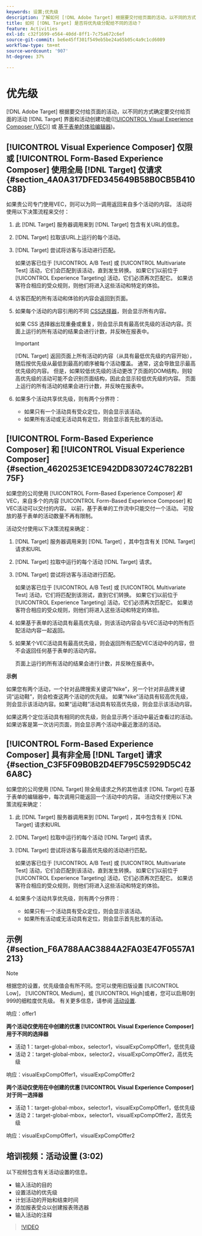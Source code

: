 ```yaml
---
keywords: 设置;优先级
description: 了解如何 [!DNL Adobe Target] 根据要交付给页面的活动，以不同的方式确定要交付给页面的活动 [!DNL Target] 界面以及您所使用的活动创建功能。
title: 如何 [!DNL Target] 是否将优先级分配给不同的活动？
feature: Activities
exl-id: c32f1699-e564-40dd-8ff1-7c75a672c6ef
source-git-commit: be6e45ff301f549eb5be24a65b05c4a9c1cd6089
workflow-type: tm+mt
source-wordcount: '907'
ht-degree: 37%

---
```


# 优先级

[!DNL Adobe Target] 根据要交付给页面的活动，以不同的方式确定要交付给页面的活动 [!DNL Target] 界面和活动创建功能([[!UICONTROL Visual Experience Composer (VEC)]](/help/main/c-experiences/c-visual-experience-composer/visual-experience-composer.md) 或 [基于表单的体验编辑器](/help/main/c-experiences/form-experience-composer.md))。

## [!UICONTROL Visual Experience Composer] 仅限或 [!UICONTROL Form-Based Experience Composer] 使用全局 [!DNL Target] 仅请求 {#section_4A0A317DFED345649B58B0CB5B410C8B}

如果贵公司专门使用VEC，则可以为同一调用返回来自多个活动的内容。 活动将使用以下决策流程来交付：

1. 此 [!DNL Target] 服务器调用来到 [!DNL Target] 包含有关URL的信息。
1. [!DNL Target] 拉取该URL上运行的每个活动。
1. [!DNL Target] 尝试将访客与活动进行匹配。

   如果访客已位于 [!UICONTROL A/B Test] 或 [!UICONTROL Multivariate Test] 活动，它们会匹配到该活动，直到发生转换。 如果它们以前位于 [!UICONTROL Experience Targeting] 活动，它们必须再次匹配它。 如果访客符合相应的受众规则，则他们将进入这些活动和特定的体验。

1. 访客匹配的所有活动和体验的内容会返回到页面。
1. 如果每个活动的内容引用的不同 [CSS选择器](/help/main/c-experiences/c-visual-experience-composer/vec-selectors.md#concept_4EB7663E255F439B8D24079D23479337)，则会显示所有内容。

   如果 CSS 选择器出现重叠或重复，则会显示具有最高优先级的活动内容。页面上运行的所有活动的结果会进行计数，并反映在报表中。

   >[!IMPORTANT]
   >
   >[!DNL Target] 返回页面上所有活动的内容（从具有最低优先级的内容开始），随后按优先级从最低到最高的顺序被每个活动覆盖。 通常，这会导致显示最高优先级的内容。 但是，如果较低优先级的活动更改了页面的DOM结构，则较高优先级的活动可能不会识别页面结构，因此会显示较低优先级的内容。 页面上运行的所有活动的结果会进行计数，并反映在报表中。

1. 如果多个活动共享优先级，则有两个分界符：

   * 如果只有一个活动具有受众定位，则会显示该活动。
   * 如果所有活动或无活动具有定位，则会显示首先批准的活动。

## [!UICONTROL Form-Based Experience Composer] 和 [!UICONTROL Visual Experience Composer] {#section_4620253E1CE942DD830724C7822B175F}

如果您的公司使用 [!UICONTROL Form-Based Experience Composer] *和* VEC，来自多个的内容 [!UICONTROL Form-Based Experience Composer] 和VEC活动可以交付的内容。 以前，基于表单的工作流中只能交付一个活动。 可投放的基于表单的活动数量不再有限制。

活动交付使用以下决策流程来确定：

1. [!DNL Target] 服务器调用来到 [!DNL Target] ，其中包含有关 [!DNL Target] 请求和URL
1. [!DNL Target] 拉取中运行的每个活动 [!DNL Target] 请求。
1. [!DNL Target] 尝试将访客与活动进行匹配。

   如果访客已位于 [!UICONTROL A/B Test] 或 [!UICONTROL Multivariate Test] 活动，它们将匹配到该测试，直到它们转换。 如果它们以前位于 [!UICONTROL Experience Targeting] 活动，它们必须再次匹配它。 如果访客符合相应的受众规则，则他们将进入这些活动和特定的体验。

1. 如果基于表单的活动具有最高优先级，则该活动内容会与VEC活动中的所有匹配活动内容一起返回。
1. 如果某个VEC活动具有最高优先级，则会返回所有匹配VEC活动中的内容，但不会返回任何基于表单的活动内容。

   页面上运行的所有活动的结果会进行计数，并反映在报表中。

**示例**

如果您有两个活动，一个针对品牌搜索关键词“Nike”，另一个针对非品牌关键词“运动鞋”，则会检查这两个活动的优先级。 如果“Nike”活动具有较高优先级，则会显示该活动内容。如果“运动鞋”活动具有较高优先级，则会显示该活动内容。

如果这两个定位活动具有相同的优先级，则会显示两个活动中最近查看过的活动。如果访客是第一次访问页面，则会显示两个活动中最近激活的活动。

## [!UICONTROL Form-Based Experience Composer] 具有非全局 [!DNL Target] 请求 {#section_C3F5F09B0B2D4EF795C5929D5C426A8C}

如果您的公司使用 [!DNL Target] 除全局请求之外的其他请求 [!DNL Target] 在基于表单的编辑器中，每次调用只能返回一个活动中的内容。 活动交付使用以下决策流程来确定：

1. 此 [!DNL Target] 服务器调用来到 [!DNL Target] ，其中包含有关 [!DNL Target] 请求和URL
1. [!DNL Target] 拉取中运行的每个活动 [!DNL Target] 请求。
1. [!DNL Target] 尝试将访客与最高优先级的活动进行匹配。

   如果访客已位于 [!UICONTROL A/B Test] 或 [!UICONTROL Multivariate Test] 活动，它们会匹配到该活动，直到发生转换。 如果它们以前位于 [!UICONTROL Experience Targeting] 活动，它们必须再次匹配它。 如果访客符合相应的受众规则，则他们将进入这些活动和特定的体验。

1. 如果多个活动共享优先级，则有两个分界符：

   * 如果只有一个活动具有受众定位，则会显示该活动。
   * 如果所有活动或无活动具有定位，则会显示首先批准的活动。

## 示例 {#section_F6A788AAC3884A2FA03E47F0557A1213}

>[!NOTE]
>
>根据您的设置，优先级值会有所不同。您可以使用旧版设置 [!UICONTROL Low]， [!UICONTROL Medium]，或 [!UICONTROL High]或者，您可以启用0到999的细粒度优先级。 有关更多信息，请参阅 [活动设置](/help/main/c-activities/activity-settings.md#task_C6B2FF8374724933BE79A83549B9CD02).

响应：offer1

**两个活动仅使用在中创建的优惠 [!UICONTROL Visual Experience Composer] 用于不同的选择器**

* 活动 1：target-global-mbox，selector1，visualExpCompOffer1，低优先级
* 活动 2：target-global-mbox，selector2，visualExpCompOffer2，高优先级

响应：visualExpCompOffer1，visualExpCompOffer2

**两个活动仅使用在中创建的优惠 [!UICONTROL Visual Experience Composer] 对于同一选择器**

* 活动 1：target-global-mbox，selector1，visualExpCompOffer1，低优先级
* 活动 2：target-global-mbox，selector1，visualExpCompOffer2，高优先级

响应：visualExpCompOffer1，visualExpCompOffer2

## 培训视频：活动设置 (3:02)

以下视频包含有关活动设置的信息。

* 输入活动的目的
* 设置活动的优先级
* 计划活动的开始和结束时间
* 添加报表受众以创建报表筛选器
* 输入活动的注释

>[!VIDEO](https://video.tv.adobe.com/v/17381)
